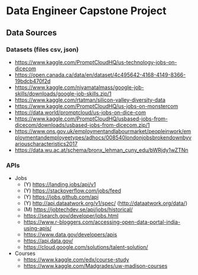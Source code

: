# Data Engineer Capstone Project

## Data Sources

### Datasets (files csv, json)
 - https://www.kaggle.com/PromptCloudHQ/us-technology-jobs-on-dicecom
 - https://open.canada.ca/data/en/dataset/4c495642-4168-4149-8366-19bdcb470f2d
 - https://www.kaggle.com/niyamatalmass/google-job-skills/downloads/google-job-skills.zip/1
 - https://www.kaggle.com/rtatman/silicon-valley-diversity-data
 - https://www.kaggle.com/PromptCloudHQ/us-jobs-on-monstercom
 - https://data.world/promptcloud/us-jobs-on-dice-com
 - https://www.kaggle.com/PromptCloudHQ/usbased-jobs-from-dicecom/downloads/usbased-jobs-from-dicecom.zip/1
 - https://www.ons.gov.uk/employmentandlabourmarket/peopleinwork/employmentandemployeetypes/adhocs/008540londonjobsbrokendownbyvariouscharacteristics2017
 - https://data.wu.ac.at/schema/bronx_lehman_cuny_edu/bWRjdy1wZTNn
 
### APIs

 - Jobs 
     - (Y) https://landing.jobs/api/v1
     - (Y) https://stackoverflow.com/jobs/feed
     - (Y) https://jobs.github.com/api
     - (Y) http://api.dataatwork.org/v1/spec/ (http://dataatwork.org/data/)
     - (M) https://jobtechdev.se/api/jobs/historical/
     - https://search.gov/developer/jobs.html
     - https://www.r-bloggers.com/accessing-open-data-portal-india-using-apis/
     - https://www.data.gov/developers/apis
     - https://api.data.gov/
     - https://cloud.google.com/solutions/talent-solution/
 - Courses
    - https://www.kaggle.com/edx/course-study
    - https://www.kaggle.com/Madgrades/uw-madison-courses
